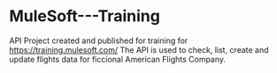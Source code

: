 # MuleSoft---Training
API Project created and published for training for https://training.mulesoft.com/ 
The API is used to check, list, create and update flights data for ficcional American Flights Company.
